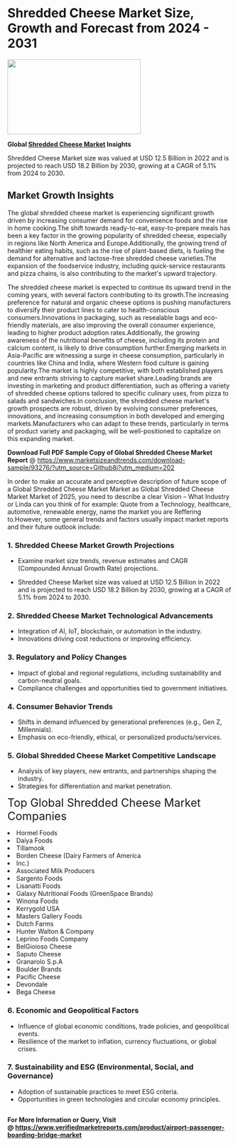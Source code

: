 <H1>Shredded Cheese Market Size, Growth and Forecast from 2024 - 2031</H1><img class="aligncenter size-medium wp-image-584254" src="https://thirdeyenews.in/wp-content/uploads/2024/09/Global-Market-Research-300x168.jpeg" alt="" width="300" height="168" /><p><strong>Global&nbsp;<a href="https://www.marketsizeandtrends.com/download-sample/93276/?utm_source=Github8j?utm_medium=202">Shredded Cheese Market</a> Insights</strong></p><p>Shredded Cheese Market size was valued at USD 12.5 Billion in 2022 and is projected to reach USD 18.2 Billion by 2030, growing at a CAGR of 5.1% from 2024 to 2030.</p><p><h2>Market Growth Insights</h2> <p>The global shredded cheese market is experiencing significant growth driven by increasing consumer demand for convenience foods and the rise in home cooking.The shift towards ready-to-eat, easy-to-prepare meals has been a key factor in the growing popularity of shredded cheese, especially in regions like North America and Europe.Additionally, the growing trend of healthier eating habits, such as the rise of plant-based diets, is fueling the demand for alternative and lactose-free shredded cheese varieties.The expansion of the foodservice industry, including quick-service restaurants and pizza chains, is also contributing to the market's upward trajectory.</p> <p>The shredded cheese market is expected to continue its upward trend in the coming years, with several factors contributing to its growth.The increasing preference for natural and organic cheese options is pushing manufacturers to diversify their product lines to cater to health-conscious consumers.Innovations in packaging, such as resealable bags and eco-friendly materials, are also improving the overall consumer experience, leading to higher product adoption rates.Additionally, the growing awareness of the nutritional benefits of cheese, including its protein and calcium content, is likely to drive consumption further.Emerging markets in Asia-Pacific are witnessing a surge in cheese consumption, particularly in countries like China and India, where Western food culture is gaining popularity.The market is highly competitive, with both established players and new entrants striving to capture market share.Leading brands are investing in marketing and product differentiation, such as offering a variety of shredded cheese options tailored to specific culinary uses, from pizza to salads and sandwiches.In conclusion, the shredded cheese market's growth prospects are robust, driven by evolving consumer preferences, innovations, and increasing consumption in both developed and emerging markets.Manufacturers who can adapt to these trends, particularly in terms of product variety and packaging, will be well-positioned to capitalize on this expanding market.</p> <p><span class=""><strong>Download Full PDF Sample Copy of Global Shredded Cheese Market Report</strong> @ <a href="https://www.marketsizeandtrends.com/download-sample/93276/?utm_source=Github8j?utm_medium=202" target="_blank">https://www.marketsizeandtrends.com/download-sample/93276/?utm_source=Github8j?utm_medium=202</a></span></p><p>In order to make an accurate and perceptive description of future scope of a Global&nbsp;Shredded Cheese Market Market as Global&nbsp;Shredded Cheese Market Market of 2025, you need to describe a clear Vision &ndash; What Industry or Linda can you think of for example: Quote from a Technology, healthcare, automotive, renewable energy, name the market you are Reffering to.However, some general trends and factors usually impact market reports and their future outlook include:</p><h3>1.&nbsp;<strong>Shredded Cheese Market Growth Projections</strong></h3><ul><li>Examine market size trends, revenue estimates and CAGR (Compounded Annual Growth Rate) projections.</li><li><p>Shredded Cheese Market size was valued at USD 12.5 Billion in 2022 and is projected to reach USD 18.2 Billion by 2030, growing at a CAGR of 5.1% from 2024 to 2030.</p></li></ul><h3>2.&nbsp;<strong>Shredded Cheese Market Technological Advancements</strong></h3><ul><li>Integration of AI, IoT, blockchain, or automation in the industry.</li><li>Innovations driving cost reductions or improving efficiency.</li></ul><h3>3.&nbsp;<strong>Regulatory and Policy Changes</strong></h3><ul><li>Impact of global and regional regulations, including sustainability and carbon-neutral goals.</li><li>Compliance challenges and opportunities tied to government initiatives.</li></ul><h3>4.&nbsp;<strong>Consumer Behavior Trends</strong></h3><ul><li>Shifts in demand influenced by generational preferences (e.g., Gen Z, Millennials).</li><li>Emphasis on eco-friendly, ethical, or personalized products/services.</li></ul><h3>5.&nbsp;<strong>Global Shredded Cheese Market Competitive Landscape</strong></h3><ul><li>Analysis of key players, new entrants, and partnerships shaping the industry.</li><li>Strategies for differentiation and market penetration.</li></ul><p data-pm-slice="1 1 []"><span style="color: inherit; font-family: inherit; font-size: 25px;">Top Global Shredded Cheese Market Companies</span></p><div class="" data-test-id=""><p><li>Hormel Foods</li><li> Daiya Foods</li><li> Tillamook</li><li> Borden Cheese (Dairy Farmers of America</li><li> Inc.)</li><li> Associated Milk Producers</li><li> Sargento Foods</li><li> Lisanatti Foods</li><li> Galaxy Nutritional Foods (GreenSpace Brands)</li><li> Winona Foods</li><li> Kerrygold USA</li><li> Masters Gallery Foods</li><li> Dutch Farms</li><li> Hunter Walton & Company</li><li> Leprino Foods Company</li><li> BelGioioso Cheese</li><li> Saputo Cheese</li><li> Granarolo S.p.A</li><li> Boulder Brands</li><li> Pacific Cheese</li><li> Devondale</li><li> Bega Cheese</li></p></div><h3>6.&nbsp;<strong>Economic and Geopolitical Factors</strong></h3><ul><li>Influence of global economic conditions, trade policies, and geopolitical events.</li><li>Resilience of the market to inflation, currency fluctuations, or global crises.</li></ul><h3>7.&nbsp;<strong>Sustainability and ESG (Environmental, Social, and Governance)</strong></h3><ul><li>Adoption of sustainable practices to meet ESG criteria.</li><li>Opportunities in green technologies and circular economy principles.</li></ul><h2><strong style="font-size: 14px;">For More Information or Query, Visit @&nbsp;</strong><a style="background-color: #ffffff; font-size: 14px;" href="https://www.marketsizeandtrends.com/report/shredded-cheese-market/" target="_blank">https://www.verifiedmarketreports.com/product/airport-passenger-boarding-bridge-market</a></h2>